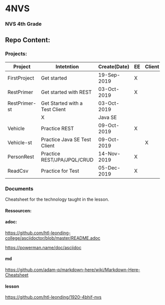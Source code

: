 # 4NVS
### NVS 4th Grade

## Repo Content:
### Projects:
| Project  |  Intetntion | Create(Date)  | EE | Client | Technology |
|---|---|---|---|---|---|
| FirstProject | Get started | 19-Sep-2019  | X |  | WildFlay, DerbyDB |
| RestPrimer | Get started with REST | 03-Oct-2019 | X |   | Jakarta |
| RestPrimer-st | Get Started with a Test Client | 03-Oct-2019
 |   | X | Java SE |
| Vehicle | Practice REST | 09-Oct-2019 | X |   | --""-- |
| Vehicle-st | Practice Java SE Test Client | 09-Oct-2019 |   | X | --""-- |
| PersonRest | Practice REST/JPA/JPQL/CRUD | 14-Nov-2019 | X |   | --""-- |
| ReadCsv | Practice for Test | 05-Dec-2019 | X |   | --""-- |

### Documents

Cheatsheet for the technology taught in the lesson.


#### Ressourcen:

#### adoc:
https://github.com/htl-leonding-college/asciidoctor/blob/master/README.adoc

https://powerman.name/doc/asciidoc

#### md
https://github.com/adam-p/markdown-here/wiki/Markdown-Here-Cheatsheet

#### lesson
https://github.com/htl-leonding/1920-4bhif-nvs
